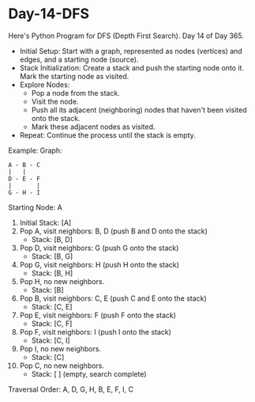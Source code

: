 # Day-14-DFS
Here's Python Program for DFS (Depth First Search). Day 14 of Day 365.
- Initial Setup: Start with a graph, represented as nodes (vertices) and edges, and a starting node (source).
- Stack Initialization: Create a stack and push the starting node onto it. Mark the starting node as visited.
- Explore Nodes:
  - Pop a node from the stack.
  - Visit the node.
  - Push all its adjacent (neighboring) nodes that haven't been visited onto the stack.
  - Mark these adjacent nodes as visited.
- Repeat: Continue the process until the stack is empty.

Example:
Graph:

```
A - B - C
|   |
D - E - F
|       |
G - H - I
```

Starting Node: A

1. Initial Stack: [A]
2. Pop A, visit neighbors: B, D (push B and D onto the stack)
   - Stack: [B, D]
3. Pop D, visit neighbors: G (push G onto the stack)
   - Stack: [B, G]
4. Pop G, visit neighbors: H (push H onto the stack)
   - Stack: [B, H]
5. Pop H, no new neighbors.
   - Stack: [B]
6. Pop B, visit neighbors: C, E (push C and E onto the stack)
   - Stack: [C, E]
7. Pop E, visit neighbors: F (push F onto the stack)
   - Stack: [C, F]
8. Pop F, visit neighbors: I (push I onto the stack)
   - Stack: [C, I]
9. Pop I, no new neighbors.
   - Stack: [C]
10. Pop C, no new neighbors.
    - Stack: [ ] (empty, search complete)

Traversal Order: A, D, G, H, B, E, F, I, C
